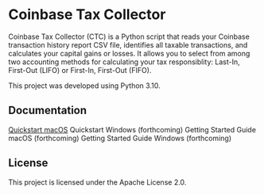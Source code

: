 # Coinbase Tax Collector

Coinbase Tax Collector (CTC) is a Python script that reads your Coinbase transaction history report CSV file, identifies all taxable transactions, and calculates your capital gains or losses. It allows you to select from among two accounting methods for calculating your tax responsiblity: Last-In, First-Out (LIFO) or First-In, First-Out (FIFO).

This project was developed using Python 3.10.

## Documentation

[Quickstart macOS]() 
Quickstart Windows (forthcoming)
Getting Started Guide macOS (forthcoming)
Getting Started Guide Windows (forthcoming)

## License

This project is licensed under the Apache License 2.0.